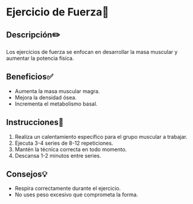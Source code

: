# Ejercicio de Fuerza💪

## Descripción✏️
Los ejercicios de fuerza se enfocan en desarrollar la masa muscular y aumentar la potencia física.

## Beneficios✅
- Aumenta la masa muscular magra.
- Mejora la densidad ósea.
- Incrementa el metabolismo basal.

## Instrucciones📝
1. Realiza un calentamiento específico para el grupo muscular a trabajar.
2. Ejecuta 3-4 series de 8-12 repeticiones.
3. Mantén la técnica correcta en todo momento.
4. Descansa 1-2 minutos entre series.

## Consejos💡
- Respira correctamente durante el ejercicio.
- No uses peso excesivo que comprometa la forma. 